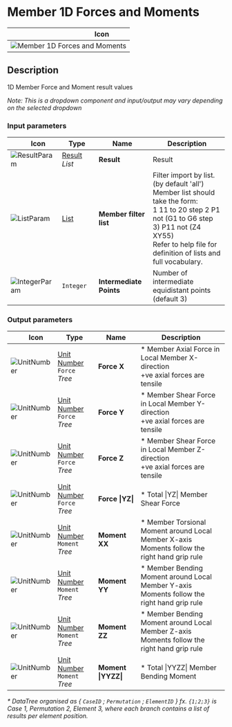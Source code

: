 # Member 1D Forces and Moments
<!--- This file has been auto-generated, do not change it manually! Edit the generator here: https://github.com/arup-group/GSA-Grasshopper/tree/main/DocsGeneration --->

|<img width="150"/> Icon |
| ----------- |
|![Member 1D Forces and Moments](./images/Member1dForcesAndMoments.png) |

## Description

1D Member Force and Moment result values

_Note: This is a dropdown component and input/output may vary depending on the selected dropdown_

### Input parameters

|<img width="20"/> Icon |<img width="200"/> Type |<img width="200"/> Name |<img width="1000"/> Description |
| ----------- | ----------- | ----------- | ----------- |
|![ResultParam](./images/ResultParam.png) |[Result](gsagh-result-parameter.md) _List_ |**Result** |Result |
|![ListParam](./images/ListParam.png) |[List](gsagh-list-parameter.md) |**Member filter list** |Filter import by list. (by default 'all')<br />Member list should take the form:<br /> 1 11 to 20 step 2 P1 not (G1 to G6 step 3) P11 not (Z4 XY55)<br />Refer to help file for definition of lists and full vocabulary. |
|![IntegerParam](./images/IntegerParam.png) |`Integer` |**Intermediate Points** |Number of intermediate equidistant points (default 3) |

### Output parameters

|<img width="20"/> Icon |<img width="200"/> Type |<img width="200"/> Name |<img width="1000"/> Description |
| ----------- | ----------- | ----------- | ----------- |
|![UnitNumber](./images/UnitParam.png) |[Unit Number](gsagh-unitnumber-parameter.md)  ` Force ` _Tree_ |**Force X** |* Member Axial Force in Local Member X-direction<br />+ve axial forces are tensile |
|![UnitNumber](./images/UnitParam.png) |[Unit Number](gsagh-unitnumber-parameter.md)  ` Force ` _Tree_ |**Force Y** |* Member Shear Force in Local Member Y-direction<br />+ve axial forces are tensile |
|![UnitNumber](./images/UnitParam.png) |[Unit Number](gsagh-unitnumber-parameter.md)  ` Force ` _Tree_ |**Force Z** |* Member Shear Force in Local Member Z-direction<br />+ve axial forces are tensile |
|![UnitNumber](./images/UnitParam.png) |[Unit Number](gsagh-unitnumber-parameter.md)  ` Force ` _Tree_ |**Force &#124;YZ&#124;** |* Total &#124;YZ&#124; Member Shear Force |
|![UnitNumber](./images/UnitParam.png) |[Unit Number](gsagh-unitnumber-parameter.md)  ` Moment ` _Tree_ |**Moment XX** |* Member Torsional Moment around Local Member X-axis<br />Moments follow the right hand grip rule |
|![UnitNumber](./images/UnitParam.png) |[Unit Number](gsagh-unitnumber-parameter.md)  ` Moment ` _Tree_ |**Moment YY** |* Member Bending Moment around Local Member Y-axis<br />Moments follow the right hand grip rule |
|![UnitNumber](./images/UnitParam.png) |[Unit Number](gsagh-unitnumber-parameter.md)  ` Moment ` _Tree_ |**Moment ZZ** |* Member Bending Moment around Local Member Z-axis<br />Moments follow the right hand grip rule |
|![UnitNumber](./images/UnitParam.png) |[Unit Number](gsagh-unitnumber-parameter.md)  ` Moment ` _Tree_ |**Moment &#124;YYZZ&#124;** |* Total &#124;YYZZ&#124; Member Bending Moment |



_* DataTree organised as { `CaseID` ; `Permutation` ; `ElementID` } fx. `{1;2;3}` is Case 1, Permutation 2, Element 3, where each branch contains a list of results per element position._
